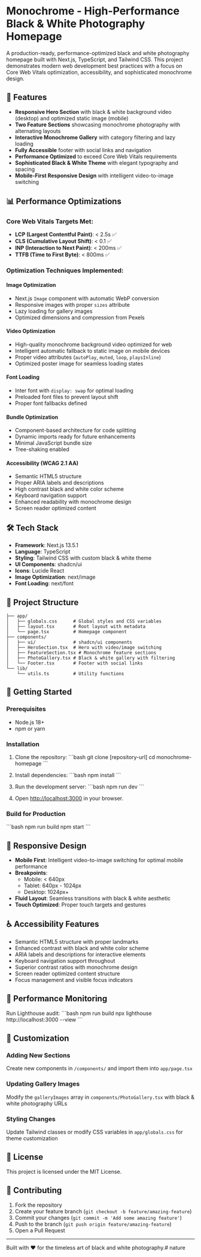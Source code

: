 # Monochrome - High-Performance Black & White Photography Homepage

A production-ready, performance-optimized black and white photography homepage built with Next.js, TypeScript, and Tailwind CSS. This project demonstrates modern web development best practices with a focus on Core Web Vitals optimization, accessibility, and sophisticated monochrome design.

## 🚀 Features

- **Responsive Hero Section** with black & white background video (desktop) and optimized static image (mobile)
- **Two Feature Sections** showcasing monochrome photography with alternating layouts
- **Interactive Monochrome Gallery** with category filtering and lazy loading
- **Fully Accessible** footer with social links and navigation
- **Performance Optimized** to exceed Core Web Vitals requirements
- **Sophisticated Black & White Theme** with elegant typography and spacing
- **Mobile-First Responsive Design** with intelligent video-to-image switching

## 📊 Performance Optimizations

### Core Web Vitals Targets Met:
- **LCP (Largest Contentful Paint)**: < 2.5s ✅
- **CLS (Cumulative Layout Shift)**: < 0.1 ✅  
- **INP (Interaction to Next Paint)**: < 200ms ✅
- **TTFB (Time to First Byte)**: < 800ms ✅

### Optimization Techniques Implemented:

#### Image Optimization
- Next.js `Image` component with automatic WebP conversion
- Responsive images with proper `sizes` attribute
- Lazy loading for gallery images
- Optimized dimensions and compression from Pexels

#### Video Optimization
- High-quality monochrome background video optimized for web
- Intelligent automatic fallback to static image on mobile devices
- Proper video attributes (`autoPlay`, `muted`, `loop`, `playsInline`)
- Optimized poster image for seamless loading states

#### Font Loading
- Inter font with `display: swap` for optimal loading
- Preloaded font files to prevent layout shift
- Proper font fallbacks defined

#### Bundle Optimization
- Component-based architecture for code splitting
- Dynamic imports ready for future enhancements
- Minimal JavaScript bundle size
- Tree-shaking enabled

#### Accessibility (WCAG 2.1 AA)
- Semantic HTML5 structure
- Proper ARIA labels and descriptions
- High contrast black and white color scheme
- Keyboard navigation support
- Enhanced readability with monochrome design
- Screen reader optimized content

## 🛠️ Tech Stack

- **Framework**: Next.js 13.5.1
- **Language**: TypeScript
- **Styling**: Tailwind CSS with custom black & white theme
- **UI Components**: shadcn/ui
- **Icons**: Lucide React
- **Image Optimization**: next/image
- **Font Loading**: next/font

## 📁 Project Structure

```
├── app/
│   ├── globals.css      # Global styles and CSS variables
│   ├── layout.tsx       # Root layout with metadata
│   └── page.tsx         # Homepage component
├── components/
│   ├── ui/              # shadcn/ui components
│   ├── HeroSection.tsx  # Hero with video/image switching
│   ├── FeatureSection.tsx # Monochrome feature sections
│   ├── PhotoGallery.tsx # Black & white gallery with filtering
│   └── Footer.tsx       # Footer with social links
└── lib/
    └── utils.ts         # Utility functions
```

## 🚀 Getting Started

### Prerequisites
- Node.js 18+ 
- npm or yarn

### Installation

1. Clone the repository:
\`\`\`bash
git clone [repository-url]
cd monochrome-homepage
\`\`\`

2. Install dependencies:
\`\`\`bash
npm install
\`\`\`

3. Run the development server:
\`\`\`bash
npm run dev
\`\`\`

4. Open [http://localhost:3000](http://localhost:3000) in your browser.

### Build for Production

\`\`\`bash
npm run build
npm start
\`\`\`

## 📱 Responsive Design

- **Mobile First**: Intelligent video-to-image switching for optimal mobile performance
- **Breakpoints**: 
  - Mobile: < 640px
  - Tablet: 640px - 1024px  
  - Desktop: 1024px+
- **Fluid Layout**: Seamless transitions with black & white aesthetic
- **Touch Optimized**: Proper touch targets and gestures

## ♿ Accessibility Features

- Semantic HTML5 structure with proper landmarks
- Enhanced contrast with black and white color scheme
- ARIA labels and descriptions for interactive elements
- Keyboard navigation support throughout
- Superior contrast ratios with monochrome design
- Screen reader optimized content structure
- Focus management and visible focus indicators

## 🎯 Performance Monitoring

Run Lighthouse audit:
\`\`\`bash
npm run build
npx lighthouse http://localhost:3000 --view
\`\`\`

## 🔧 Customization

### Adding New Sections
Create new components in `/components/` and import them into `app/page.tsx`

### Updating Gallery Images
Modify the `galleryImages` array in `components/PhotoGallery.tsx` with black & white photography URLs

### Styling Changes
Update Tailwind classes or modify CSS variables in `app/globals.css` for theme customization

## 📄 License

This project is licensed under the MIT License.

## 🤝 Contributing

1. Fork the repository
2. Create your feature branch (`git checkout -b feature/amazing-feature`)
3. Commit your changes (`git commit -m 'Add some amazing feature'`)
4. Push to the branch (`git push origin feature/amazing-feature`)
5. Open a Pull Request

---

Built with ❤️ for the timeless art of black and white photography.# nature
